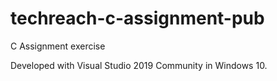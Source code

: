 # techreach-c-assignment-pub
C Assignment exercise

Developed with Visual Studio 2019 Community in Windows 10.
